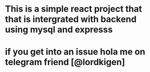 # This is a simple react project that  that is intergrated with backend  using mysql and expresss

# if you get into an issue hola me on telegram friend [@lordkigen]
